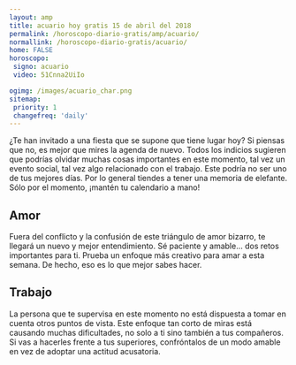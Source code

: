 ```yaml
---
layout: amp
title: acuario hoy gratis 15 de abril del 2018 
permalink: /horoscopo-diario-gratis/amp/acuario/
normallink: /horoscopo-diario-gratis/acuario/
home: FALSE
horoscopo:
 signo: acuario
 video: 51Cnna2UiIo

ogimg: /images/acuario_char.png
sitemap:
 priority: 1
 changefreq: 'daily'
---
```



¿Te han invitado a una fiesta que se supone que tiene lugar hoy? Si piensas que no, es mejor que mires la agenda de nuevo. Todos los indicios sugieren que podrías olvidar muchas cosas importantes en este momento, tal vez un evento social, tal vez algo relacionado con el trabajo. Este podría no ser uno de tus mejores días. Por lo general tiendes a tener una memoria de elefante. Sólo por el momento, ¡mantén tu calendario a mano!

## Amor

Fuera del conflicto y la confusión de este triángulo de amor bizarro, te llegará un nuevo y mejor entendimiento. Sé paciente y amable... dos retos importantes para ti. Prueba un enfoque más creativo para amar a esta semana. De hecho, eso es lo que mejor sabes hacer.

## Trabajo

La persona que te supervisa en este momento no está dispuesta a tomar en cuenta otros puntos de vista. Este enfoque tan corto de miras está causando muchas dificultades, no solo a ti sino también a tus compañeros. Si vas a hacerles frente a tus superiores, confróntalos de un modo amable en vez de adoptar una actitud acusatoria.